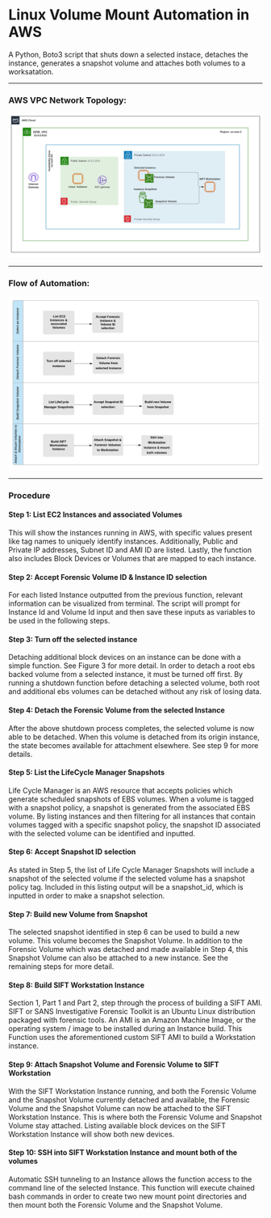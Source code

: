 # Linux Volume Mount Automation in AWS
A Python, Boto3 script that shuts down a selected instace, detaches the instance, generates a snapshot volume and attaches both volumes to a worksatation.

---------------------------------------------------------------------------------------------------------------------

### AWS VPC Network Topology:
![alt text](vol_mount_topology.png "Title")

----------------------------------------------------------------------------------------------------------------------

### Flow of Automation:
![alt text](volume_mounts_flow_chart.png "Title")

----------------------------------------------------------------------------------------------------------------------


### Procedure


#### Step 1:  List EC2 Instances and associated Volumes
This will show the instances running in AWS, with specific values present like tag names to uniquely identify instances. Additionally, Public and Private IP addresses, Subnet ID and AMI ID are listed. Lastly, the function also includes Block Devices or Volumes that are mapped to each instance.

#### Step 2:  Accept Forensic Volume ID & Instance ID selection
For each listed Instance outputted from the previous function, relevant information can be visualized from terminal. The script will prompt for Instance Id and Volume Id input and then save these inputs as variables to be used in the following steps.  

#### Step 3:  Turn off the selected instance
Detaching additional block devices on an instance can be done with a simple function. See Figure 3 for more detail. In order to detach a root ebs backed volume from a selected instance, it must be turned off first. By running a shutdown function before detaching a selected volume, both root and additional ebs volumes can be detached without any risk of losing data. 

#### Step 4:  Detach the Forensic Volume from the selected Instance
After the above shutdown process completes, the selected volume is now able to be detached.  When this volume is detached from its origin instance, the state becomes available for attachment elsewhere. See step 9 for more details.  

#### Step 5:  List the LifeCycle Manager Snapshots
Life Cycle Manager is an AWS resource that accepts policies which generate scheduled snapshots of EBS volumes. When a volume is tagged with a snapshot policy, a snapshot is generated from the associated EBS volume.  By listing instances and then filtering for all instances that contain volumes tagged with a specific snapshot policy, the snapshot ID associated with the selected volume can be identified and inputted.

#### Step 6:  Accept Snapshot ID selection
As stated in Step 5, the list of Life Cycle Manager Snapshots will include a snapshot of the selected  volume if the selected volume has a snapshot policy tag. Included in this listing output will be a snapshot_id, which is inputted in order to make a snapshot selection.   

#### Step 7:  Build new Volume from Snapshot
The selected snapshot identified in step 6 can be used to build a new volume.  This volume becomes the Snapshot Volume. In addition to the Forensic Volume which was detached and made available in Step 4, this Snapshot Volume can also be attached to a new instance. See the remaining steps for more detail.

#### Step 8:  Build SIFT Workstation Instance
Section 1, Part 1 and Part 2, step through the process of building a SIFT AMI. SIFT or SANS Investigative Forensic Toolkit is an Ubuntu Linux distribution packaged with forensic tools. An AMI is an Amazon Machine Image, or the operating system / image to be installed during an Instance build. This Function uses the aforementioned custom SIFT AMI to build a Workstation instance.

#### Step 9: Attach Snapshot Volume and Forensic Volume to SIFT Workstation
With the SIFT Workstation Instance running, and both the Forensic Volume and the Snapshot Volume currently detached and available, the Forensic Volume and the Snapshot Volume can now be attached to the SIFT Workstation Instance.  This is where both the Forensic Volume and Snapshot Volume stay attached. Listing available block devices on the SIFT Workstation Instance will show both new devices.

#### Step 10:  SSH into SIFT Workstation Instance and mount both of the volumes
Automatic SSH tunneling to an Instance allows the function access to the command line of the selected Instance. This function will execute chained bash commands in order to create two new mount point directories and then mount both the Forensic Volume and the Snapshot Volume.    
